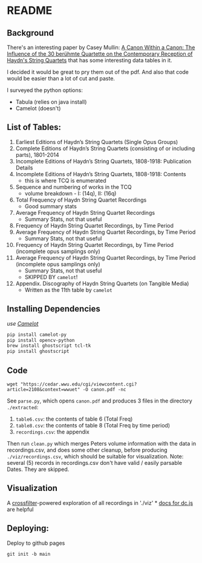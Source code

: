# README

## Background
There's an interesting paper by Casey Mullin: [A Canon Within a Canon: The Influence of the 30 berühmte Quartette on the Contemporary Reception of Haydn's String Quartets](httpe://cedar.wwu.edu/cgi/viewcontent.cgi?article=2108&context=wwuet) that has some interesting data tables in it.

I decided it would be great to pry them out of the pdf. And also that code would be easier than a lot of cut and paste.

I surveyed the python options:
* Tabula (relies on java install)
* Camelot (doesn't)

## List of Tables:
1. Earliest Editions of Haydn’s String Quartets (Single Opus Groups)
2. Complete Editions of Haydn’s String Quartets (consisting of or including parts), 1801-2014 
3. Incomplete Editions of Haydn’s String Quartets, 1808-1918: Publication Details 
4. Incomplete Editions of Haydn’s String Quartets, 1808-1918: Contents
    * this is where TCQ is enumerated
5. Sequence and numbering of works in the TCQ
    * volume breakdown - I: (14q), II: (16q)
6. Total Frequency of Haydn String Quartet Recordings
    * Good summary stats
7. Average Frequency of Haydn String Quartet Recordings
    * Summary Stats, not that useful
8. Frequency of Haydn String Quartet Recordings, by Time Period
9. Average Frequency of Haydn String Quartet Recordings, by Time Period
    * Summary Stats, not that useful
10. Frequency of Haydn String Quartet Recordings, by Time Period (incomplete
opus samplings only)
11. Average Frequency of Haydn String Quartet Recordings, by Time Period
(incomplete opus samplings only)
    * Summary Stats, not that useful
    * SKIPPED BY `camelot`!
12. Appendix. Discography of Haydn String Quartets (on Tangible Media)
    * Written as the 11th table by `camelot`

## Installing Dependencies
*use [Camelot](https://camelot-py.readthedocs.io/en/master/)*

```bash
pip install camelot-py
pip install opencv-python
brew install ghostscript tcl-tk
pip install ghostscript
```
 
## Code

`wget "https://cedar.wwu.edu/cgi/viewcontent.cgi?article=2108&context=wwuet" -O canon.pdf -nc`

See `parse.py`, which opens `canon.pdf` and produces 3 files in the directory `./extracted`:
1. `table6.csv`: the contents of table 6 (Total Freq)
1. `table8.csv`: the contents of table 8 (Total Freq by time period)
1. `recordings.csv`: the appendix

Then run `clean.py` which merges Peters volume information with the data in recordings.csv, and does some other cleanup, before producing `./viz/recordings.csv`, which should be suitable for visualization. Note: several (5) records in recordings.csv don't have valid / easily parsable Dates. They are skipped.

## Visualization 
A [crossfilter]()-powered exploration of all recordings in './viz'
    * [docs for dc.js](https://github.com/dc-js/dc.js/blob/develop/docs/api-latest.md) are helpful 


## Deploying:
Deploy to github pages
```
git init -b main
```
